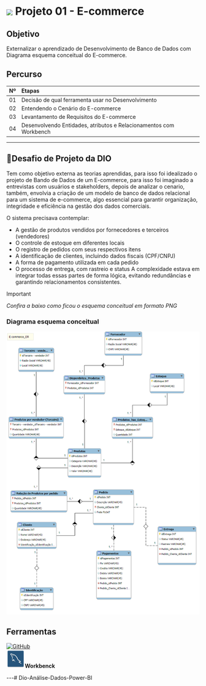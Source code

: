 <h1>
    <a href="https://www.dio.me/">
     <img align="center" width="40px" src="https://hermes.digitalinnovation.one/assets/diome/logo-minimized.png"></a>
    <span>Projeto 01 - E-commerce</span>
</h1>

## Objetivo
Externalizar o aprendizado de Desenvolvimento de Banco de Dados com Diagrama esquema conceitual do E-commerce.


## Percurso
<table>
  <thead>
    <tr align="left">
      <th>Nº</th>
      <th>Etapas</th>
    </tr>
  </thead>
  <tbody align="left">
    <tr>
      <td>01</td>
      <td>Decisão de qual ferramenta usar no Desenvolvimento</td>
    </tr>
    <tr>
      <td>02</td>
      <td>Entendendo o Cenário do E-commerce</td>
    </tr>
    <tr>
      <td>03</td>
      <td>Levantamento de Requisitos do E-commerce</td>  
    </tr>
    <tr>
      <td>04</td>
      <td>Desenvolvendo Entidades, atributos e Relacionamentos com Workbench</td>    
    </tr>
  </tbody>
</table>

---
## 🎯Desafio de Projeto da DIO
Tem como objetivo externa as teorias aprendidas, para isso foi idealizado o projeto de Bando de Dados de um E-commerce, para isso foi imaginado a entrevistas com usuários e stakeholders, depois de analizar o cenario, também, envolvia a criação de um modelo de banco de dados relacional para um sistema de e-commerce, algo essencial para garantir organização, integridade e eficiência na gestão dos dados comerciais.
 <br>

 O sistema precisava contemplar:
- A gestão de produtos vendidos por fornecedores e terceiros (vendedores)
- O controle de estoque em diferentes locais
- O registro de pedidos com seus respectivos itens
- A identificação de clientes, incluindo dados fiscais (CPF/CNPJ)
- A forma de pagamento utilizada em cada pedido
- O processo de entrega, com rastreio e status
A complexidade estava em integrar todas essas partes de forma lógica, evitando redundâncias e garantindo relacionamentos consistentes.


> [!IMPORTANT]   
> *Confira a baixo como ficou o esquema conceitual em formato PNG*

### Diagrama esquema conceitual
![weber](/Projeto01/E-commcer-Corrigido_Entregar.png)


## Ferramentas
[![GitHub](https://img.shields.io/badge/GitHub-000?style=for-the-badge&logo=github&logoColor=30A3DC)](https://docs.github.com/) <br>
![weber](/img/workbench_.png)**Workbenck**<br>


---# Dio-Análise-Dados-Power-BI
